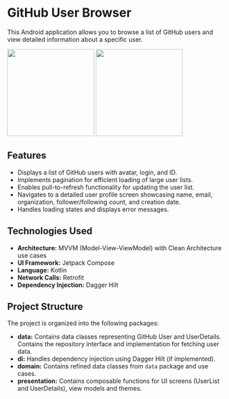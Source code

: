 # GitHub User Browser

This Android application allows you to browse a list of GitHub users and view detailed information about a specific user.

<img src="https://github.com/Djostanisic/github_users_app/assets/102266290/f5533ca8-633e-402c-8e97-26cc502b9a55" width="200"/>
<img src="https://github.com/Djostanisic/github_users_app/assets/102266290/240c428a-cc11-4d69-9f69-cf3a653e6f24" width="200"/>

## Features

- Displays a list of GitHub users with avatar, login, and ID.
- Implements pagination for efficient loading of large user lists.
- Enables pull-to-refresh functionality for updating the user list.
- Navigates to a detailed user profile screen showcasing name, email, organization, follower/following count, and creation date.
- Handles loading states and displays error messages.

## Technologies Used

- **Architecture:** MVVM (Model-View-ViewModel) with Clean Architecture use cases
- **UI Framework:** Jetpack Compose
- **Language:** Kotlin
- **Network Calls:** Retrofit
- **Dependency Injection:** Dagger Hilt

## Project Structure

The project is organized into the following packages:

- **data:** Contains data classes representing GitHub User and UserDetails. Contains the repository interface and implementation for fetching user data.
- **di:** Handles dependency injection using Dagger Hilt (if implemented).
- **domain:** Contains refined data classes from ```data``` package and use cases.
- **presentation:** Contains composable functions for UI screens (UserList and UserDetails), view models and themes.
